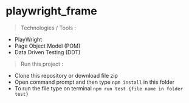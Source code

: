 # playwright_frame

> Technologies / Tools :
- PlayWright
- Page Object Model (POM)
- Data Driven Testing (DDT)


> Run this project :
- Clone this repository or download file zip
- Open command prompt and then type `npm install` in this folder
- To run the file type on terminal `npm run test {file name in folder test}`

